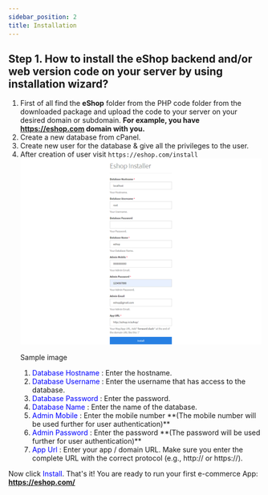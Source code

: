 ```yaml
---
sidebar_position: 2
title: Installation
---
```


## Step 1. How to install the eShop backend and/or web version code on your server by using installation wizard?

1.  First of all find the **eShop** folder from the PHP code folder from the downloaded package and upload the code to your server on your desired domain or subdomain. **For example, you have https://eshop.com domain with you.**
2.  Create a new database from cPanel.
3.  Create new user for the database & give all the privileges to the user.
4.  After creation of user visit `https://eshop.com/install`
    <div class="promo">
        <img class="bordered" src="/img/installer-1.png" alt="sample1"/>
        <p>Sample image</p>
    </div>
    <ol>
        <li><span style="color:blue;">Database Hostname</span> : Enter the hostname.</li>
        <li><span style="color:blue;">Database Username</span> : Enter the username that has access to the database.</li>
        <li><span style="color:blue;">Database Password</span> : Enter the password.</li>
        <li><span style="color:blue;">Database Name</span> : Enter the name of the database.</li>
        <li><span style="color:blue;">Admin Mobile</span> : Enter the mobile number **(The mobile number will be used further for user authentication)**</li>
        <li><span style="color:blue;">Admin Password</span> : Enter the password **(The password will be used further for user authentication)**</li>
        <li><span style="color:blue;">App Url</span> : Enter your app / domain URL. Make sure you enter the complete URL with the correct protocol (e.g., http:// or https://).</li>
    </ol>

Now click <span style="color:blue;">Install</span>. That's it! You are ready to run your first e-commerce App: **https://eshop.com/** 
